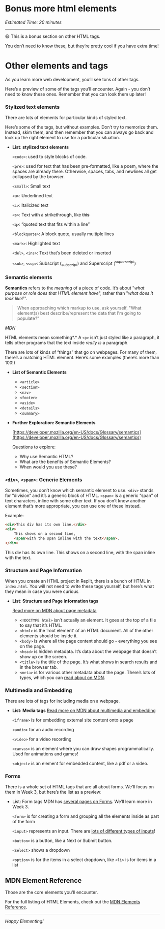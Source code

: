 # Bonus more html elements

*Estimated Time: 20 minutes*

---

<aside>


😃 This is a bonus section on other HTML tags.

You don’t need to know these, but they’re pretty cool if you have extra time!

</aside>

# Other elements and tags

As you learn more web development, you’ll see tons of other tags.

Here’s a preview of some of the tags you’ll encounter. Again - you don’t need to know these ones. Remember that you can look them up later!

### Stylized text elements

There are lots of elements for particular kinds of styled text.

Here’s some of the tags, but without examples. Don’t try to memorize them. Instead, skim them, and then remember that you can always go back and look up the right element to use for a particular situation.

- **List: stylized text elements**
    
    `<code>`: used to style blocks of code.
    
     `<pre>`: used for text that has been pre-formatted, like a poem, where the spaces are already there. Otherwise, spaces, tabs, and newlines all get collapsed by the browser.
    
    `<small>`: Small text
    
    `<u>`: Underlined text
    
    `<i>`: Italicized text
    
    `<s>`: Text with a strikethrough, like ~~this~~
    
    `<q>`: “quoted text that fits within a line”
    
    `<blockquote>`: A block quote, usually multiple lines
    
    `<mark>`: Highlighted text
    
    `<del>`, `<ins>`: Text that’s been deleted or inserted
    
    `<sub>`, `<sup>`: Subscript ($_{subscript}$) and Superscript ($^{superscript}$)
    

### S**emantic elements**

**Semantics** refers to the *meaning* of a piece of code. It’s about "*what purpose or role does that HTML element have*", rather than "*what does it look like?"*.

> When approaching which markup to use, ask yourself, "What element(s) best describe/represent the data that I'm going to populate?”

*MDN*
> 

HTML elements mean something*.* A `<p>` isn’t just styled like a paragraph, it tells other programs that the text inside *really is* a paragraph.

There are lots of kinds of “things” that go on webpages. For many of them, there’s a matching HTML element. Here’s some examples (there’s more than 100!)

- **List of Semantic Elements**
    - `<article>`
    - `<section>`
    - `<nav>`
    - `<footer>`
    - `<aside>`
    - `<details>`
    - `<summary>`
- **Further Exploration: Semantic Elements**
    
    [https://developer.mozilla.org/en-US/docs/Glossary/semantics](https://developer.mozilla.org/en-US/docs/Glossary/semantics)
    
    Questions to explore:
    
    - Why use Semantic HTML?
    - What are the benefits of Semantic Elements?
    - When would you use these?

### `<div>`, `<span>`: Generic Elements

Sometimes, you don’t know which semantic element to use. `<div>` stands for “division” and it’s a generic block of HTML. `<span>` is a generic “span” of text characters, inline with some other text. If you don’t know another element that’s more appropriate, you can use one of these instead.

Example:

```html
<div>This div has its own line.</div>
<div>
	This shows on a second line, 
	<span>with the span inline with the text</span>.
</div>
```

This div has its own line.
This shows on a second line, with the span inline with the text.

### Structure and Page Information

When you create an HTML project in Replit, there is a bunch of HTML in `index.html`. You will not need to write these tags yourself, but here’s what they mean in case you were curious.

- **List: Structure and Page Information tags**
    
    [Read more on MDN about page metadata](https://developer.mozilla.org/en-US/docs/Learn/HTML/Introduction_to_HTML/The_head_metadata_in_HTML)
    
    - `<!DOCTYPE html>` isn’t actually an element. It goes at the top of a file to say that it’s HTML.
    - `<html>` is the ‘root element’ of an HTML document. All of the other elements should be inside it.
    - `<body>` is where all the page content should go - everything you see on the page.
    - `<head>` is hidden metadata. It’s data about the webpage that doesn’t show up on the screen.
    - `<title>` is the title of the page. It’s what shows in search results and in the browser tab.
    - `<meta>` is for various other metadata about the page. There’s lots of types, which you can [read about on MDN](https://developer.mozilla.org/en-US/docs/Web/HTML/Element/meta).

### Multim**edia and Embedding**

There are lots of tags for including media on a webpage.

- **List: Media tags**
[Read more on MDN about multimedia and embedding](https://developer.mozilla.org/en-US/docs/Learn/HTML/Multimedia_and_embedding)
    
    `<iframe>` is for embedding external site content onto a page
    
    `<audio>` for an audio recording
    
    `<video>` for a video recording
    
    `<canvas>` is an element where you can draw shapes programmatically. Used for animations and games!
    
    `<object>` is an element for embedded content, like a pdf or a video.
    

### Forms

There is a whole set of HTML tags that are all about forms. We’ll focus on them in Week 3, but here’s the list as a preview:

- List: Form tags
MDN has [several pages on Forms](https://developer.mozilla.org/en-US/docs/Learn/Forms). We’ll learn more in Week 3.
    
    `<form>` is for creating a form and grouping all the elements inside as part of the form
    
    `<input>` represents an input. There are [lots of different types of inputs](https://developer.mozilla.org/en-US/docs/Learn/Forms/HTML5_input_types)!
    
    `<button>` is a button, like a Next or Submit button.
    
    `<select>` shows a dropdown
    
    `<option>` is for the items in a select dropdown, like `<li>` is for items in a list
    

## MDN Element Reference

Those are the core elements you’ll encounter.

For the full listing of HTML Elements, check out the [MDN Elements Reference](https://developer.mozilla.org/en-US/docs/Web/HTML/Element).

---

*Happy Elementing!*